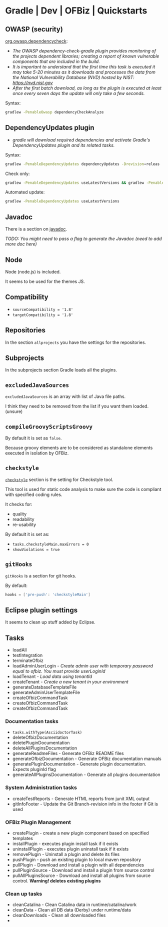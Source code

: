 # Gradle | Dev | OFBiz | Quickstarts

## OWASP (security)
[org.owasp.dependencycheck](https://jeremylong.github.io/DependencyCheck/dependency-check-gradle/index.html): 
- *The OWASP dependency-check-gradle plugin provides monitoring of the projects dependent libraries; creating a report of known vulnerable components that are included in the build.*
- *It is important to understand that the first time this task is executed it may take 5-20 minutes as it downloads and processes the data from the National Vulnerability Database (NVD) hosted by NIST: https://nvd.nist.gov*
- *After the first batch download, as long as the plugin is executed at least once every seven days the update will only take a few seconds.*

Syntax: 
```bash
gradlew -PenableOwasp dependencyCheckAnalyze
```

## DependencyUpdates plugin
- *gradle will download required dependencies and activate Gradle's DependencyUpdates plugin and its related tasks.*

Syntax: 
```bash
gradlew -PenableDependencyUpdates dependencyUpdates -Drevision=releas
```

Check only:
```bash
gradlew -PenableDependencyUpdates useLatestVersions && gradlew -PenableDependencyUpdates useLatestVersionsCheck
```

Automated update:
```bash
gradlew -PenableDependencyUpdates useLatestVersions
```

## Javadoc
There is a section on [javadoc](https://en.wikipedia.org/wiki/Javadoc).

*TODO: You might need to pass a flag to generate the Javadoc (need to add more doc here)*

## Node
Node (node.js) is included.

It seems to be used for the themes JS.

## Compatibility
- `sourceCompatibility = '1.8'`
- `targetCompatibility = '1.8'`

## Repositories
In the section `allprojects` you have the settings for the repositories.

## Subprojects
In the subprojects section Gradle loads all the plugins.

## `excludedJavaSources`
`excludedJavaSources` is an array with list of Java file paths.

I think they need to be removed from the list if you want them loaded. (unsure)

## `compileGroovyScriptsGroovy`
By default it is set as `false`.

Because groovy elements are to be considered as standalone elements executed in isolation by OFBiz.

## `checkstyle`
[`checkstyle`](https://en.wikipedia.org/wiki/Checkstyle) section is the setting for Checkstyle tool.

This tool is used for static code analysis to make sure the code is compliant with specified coding rules.

It checks for: 
- quality
- readability
- re-usability

By default it is set as: 
- `tasks.checkstyleMain.maxErrors = 0`
- `showViolations = true`

## `gitHooks`
`gitHooks` is a section for git hooks.

By default: 
```groovy
hooks = ['pre-push': 'checkstyleMain']
```

## Eclipse plugin settings
It seems to clean up stuff added by Eclipse.

## Tasks
- loadAll
- testIntegration
- terminateOfbiz
- loadAdminUserLogin - *Create admin user with temporary password equal to ofbiz. You must provide userLoginId*
- loadTenant - *Load data using tenantId*
- createTenant - *Create a new tenant in your environment*
- generateDatabaseTemplateFile
- generateAdminUserTemplateFile
- createOfbizCommandTask
- createOfbizCommandTask
- createOfbizCommandTask
### Documentation tasks
- `tasks.withType(AsciidoctorTask)`
- deleteOfbizDocumentation
- deletePluginDocumentation
- deleteAllPluginsDocumentation
- generateReadmeFiles - Generate OFBiz README files
- generateOfbizDocumentation - Generate OFBiz documentation manuals
- generatePluginDocumentation - Generate plugin documentation. Expects pluginId flag
- generateAllPluginsDocumentation - Generate all plugins documentation
### System Administration tasks
- createTestReports - Generate HTML reports from junit XML output
- gitInfoFooter - Update the Git Branch-revision info in the footer if Git is used
### OFBiz Plugin Management
- createPlugin - create a new plugin component based on specified templates
- installPlugin - executes plugin install task if it exists
- uninstallPlugin - executes plugin uninstall task if it exists
- removePlugin - Uninstall a plugin and delete its files
- pushPlugin - push an existing plugin to local maven repository
- pullPlugin - Download and install a plugin with all dependencies
- pullPluginSource - Download and install a plugin from source control
- pullAllPluginsSource - Download and install all plugins from source control. **Warning! deletes existing plugins**
### Clean up tasks
- cleanCatalina - Clean Catalina data in runtime/catalina/work
- cleanData - Clean all DB data (Derby) under runtime/data
- cleanDownloads - Clean all downloaded files
- 
